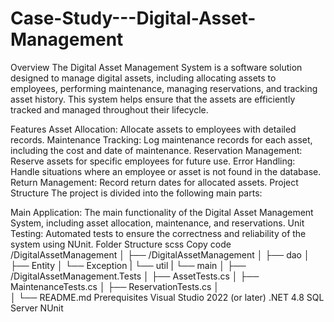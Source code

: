 # Case-Study---Digital-Asset-Management
Overview
The Digital Asset Management System is a software solution designed to manage digital assets, including allocating assets to employees, performing maintenance, managing reservations, and tracking asset history. This system helps ensure that the assets are efficiently tracked and managed throughout their lifecycle.

Features
Asset Allocation: Allocate assets to employees with detailed records.
Maintenance Tracking: Log maintenance records for each asset, including the cost and date of maintenance.
Reservation Management: Reserve assets for specific employees for future use.
Error Handling: Handle situations where an employee or asset is not found in the database.
Return Management: Record return dates for allocated assets.
Project Structure
The project is divided into the following main parts:

Main Application: The main functionality of the Digital Asset Management System, including asset allocation, maintenance, and reservations.
Unit Testing: Automated tests to ensure the correctness and reliability of the system using NUnit.
Folder Structure
scss
Copy code
/DigitalAssetManagement
│
├── /DigitalAssetManagement 
│   ├── dao
│   ├── Entity
│   └── Exception
|   └── util
|   └── main
│
├── /DigitalAssetManagement.Tests 
│   ├── AssetTests.cs
│   ├── MaintenanceTests.cs
│   ├── ReservationTests.cs
│   
│
└── README.md
Prerequisites
Visual Studio 2022 (or later)
.NET 4.8
SQL Server 
NUnit 
